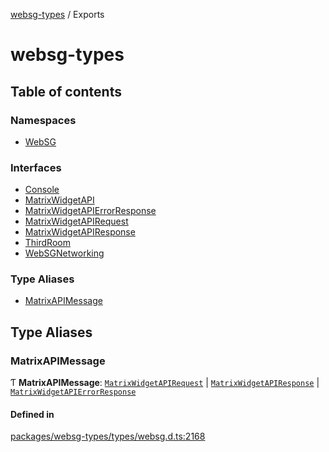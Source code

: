 [websg-types](README.md) / Exports

# websg-types

## Table of contents

### Namespaces

- [WebSG](modules/WebSG.md)

### Interfaces

- [Console](interfaces/Console.md)
- [MatrixWidgetAPI](interfaces/MatrixWidgetAPI.md)
- [MatrixWidgetAPIErrorResponse](interfaces/MatrixWidgetAPIErrorResponse.md)
- [MatrixWidgetAPIRequest](interfaces/MatrixWidgetAPIRequest.md)
- [MatrixWidgetAPIResponse](interfaces/MatrixWidgetAPIResponse.md)
- [ThirdRoom](interfaces/ThirdRoom.md)
- [WebSGNetworking](interfaces/WebSGNetworking.md)

### Type Aliases

- [MatrixAPIMessage](modules.md#matrixapimessage)

## Type Aliases

### MatrixAPIMessage

Ƭ **MatrixAPIMessage**: [`MatrixWidgetAPIRequest`](interfaces/MatrixWidgetAPIRequest.md) \| [`MatrixWidgetAPIResponse`](interfaces/MatrixWidgetAPIResponse.md) \| [`MatrixWidgetAPIErrorResponse`](interfaces/MatrixWidgetAPIErrorResponse.md)

#### Defined in

[packages/websg-types/types/websg.d.ts:2168](https://github.com/matrix-org/thirdroom/blob/53b6168d/packages/websg-types/types/websg.d.ts#L2168)
